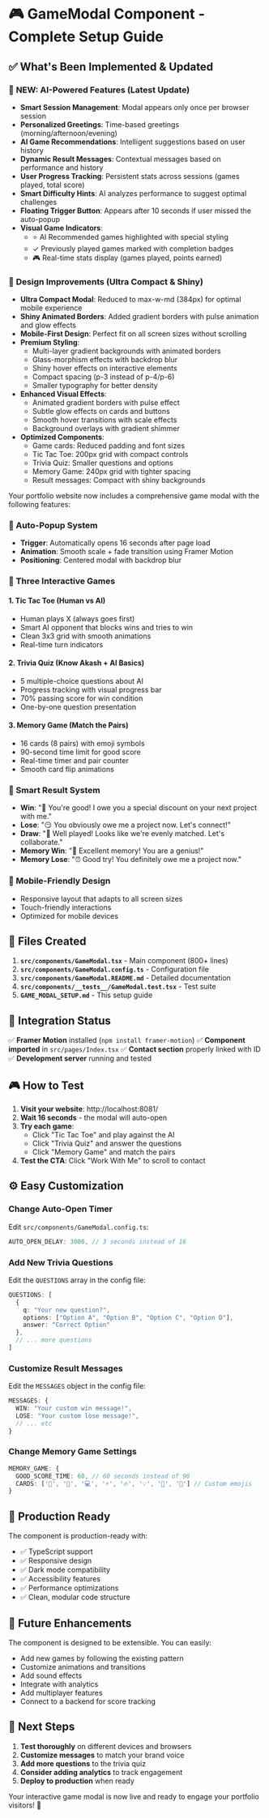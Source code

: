 # 🎮 GameModal Component - Complete Setup Guide

## ✅ What's Been Implemented & Updated

### 🤖 **NEW: AI-Powered Features (Latest Update)**
- **Smart Session Management**: Modal appears only once per browser session
- **Personalized Greetings**: Time-based greetings (morning/afternoon/evening)
- **AI Game Recommendations**: Intelligent suggestions based on user history
- **Dynamic Result Messages**: Contextual messages based on performance and history
- **User Progress Tracking**: Persistent stats across sessions (games played, total score)
- **Smart Difficulty Hints**: AI analyzes performance to suggest optimal challenges
- **Floating Trigger Button**: Appears after 10 seconds if user missed the auto-popup
- **Visual Game Indicators**:
  - ⭐ AI Recommended games highlighted with special styling
  - ✓ Previously played games marked with completion badges
  - 🎮 Real-time stats display (games played, points earned)

### 🎨 **Design Improvements (Ultra Compact & Shiny)**
- **Ultra Compact Modal**: Reduced to max-w-md (384px) for optimal mobile experience
- **Shiny Animated Borders**: Added gradient borders with pulse animation and glow effects
- **Mobile-First Design**: Perfect fit on all screen sizes without scrolling
- **Premium Styling**:
  - Multi-layer gradient backgrounds with animated borders
  - Glass-morphism effects with backdrop blur
  - Shiny hover effects on interactive elements
  - Compact spacing (p-3 instead of p-4/p-6)
  - Smaller typography for better density
- **Enhanced Visual Effects**:
  - Animated gradient borders with pulse effect
  - Subtle glow effects on cards and buttons
  - Smooth hover transitions with scale effects
  - Background overlays with gradient shimmer
- **Optimized Components**:
  - Game cards: Reduced padding and font sizes
  - Tic Tac Toe: 200px grid with compact controls
  - Trivia Quiz: Smaller questions and options
  - Memory Game: 240px grid with tighter spacing
  - Result messages: Compact with shiny backgrounds

Your portfolio website now includes a comprehensive game modal with the following features:

### 🚦 Auto-Popup System
- **Trigger**: Automatically opens 16 seconds after page load
- **Animation**: Smooth scale + fade transition using Framer Motion
- **Positioning**: Centered modal with backdrop blur

### 🎯 Three Interactive Games

#### 1. **Tic Tac Toe** (Human vs AI)
- Human plays X (always goes first)
- Smart AI opponent that blocks wins and tries to win
- Clean 3x3 grid with smooth animations
- Real-time turn indicators

#### 2. **Trivia Quiz** (Know Akash + AI Basics)
- 5 multiple-choice questions about AI
- Progress tracking with visual progress bar
- 70% passing score for win condition
- One-by-one question presentation

#### 3. **Memory Game** (Match the Pairs)
- 16 cards (8 pairs) with emoji symbols
- 90-second time limit for good score
- Real-time timer and pair counter
- Smooth card flip animations

### 🎉 Smart Result System
- **Win**: "🎉 You're good! I owe you a special discount on your next project with me."
- **Lose**: "😏 You obviously owe me a project now. Let's connect!"
- **Draw**: "🤝 Well played! Looks like we're evenly matched. Let's collaborate."
- **Memory Win**: "🎉 Excellent memory! You are a genius!"
- **Memory Lose**: "⏰ Good try! You definitely owe me a project now."

### 📱 Mobile-Friendly Design
- Responsive layout that adapts to all screen sizes
- Touch-friendly interactions
- Optimized for mobile devices

## 📁 Files Created

1. **`src/components/GameModal.tsx`** - Main component (800+ lines)
2. **`src/components/GameModal.config.ts`** - Configuration file
3. **`src/components/GameModal.README.md`** - Detailed documentation
4. **`src/components/__tests__/GameModal.test.tsx`** - Test suite
5. **`GAME_MODAL_SETUP.md`** - This setup guide

## 🔧 Integration Status

✅ **Framer Motion** installed (`npm install framer-motion`)
✅ **Component imported** in `src/pages/Index.tsx`
✅ **Contact section** properly linked with ID
✅ **Development server** running and tested

## 🎮 How to Test

1. **Visit your website**: http://localhost:8081/
2. **Wait 16 seconds** - the modal will auto-open
3. **Try each game**:
   - Click "Tic Tac Toe" and play against the AI
   - Click "Trivia Quiz" and answer the questions
   - Click "Memory Game" and match the pairs
4. **Test the CTA**: Click "Work With Me" to scroll to contact

## ⚙️ Easy Customization

### Change Auto-Open Timer
Edit `src/components/GameModal.config.ts`:
```typescript
AUTO_OPEN_DELAY: 3000, // 3 seconds instead of 16
```

### Add New Trivia Questions
Edit the `QUESTIONS` array in the config file:
```typescript
QUESTIONS: [
  {
    q: "Your new question?",
    options: ["Option A", "Option B", "Option C", "Option D"],
    answer: "Correct Option"
  },
  // ... more questions
]
```

### Customize Result Messages
Edit the `MESSAGES` object in the config file:
```typescript
MESSAGES: {
  WIN: "Your custom win message!",
  LOSE: "Your custom lose message!",
  // ... etc
}
```

### Change Memory Game Settings
```typescript
MEMORY_GAME: {
  GOOD_SCORE_TIME: 60, // 60 seconds instead of 90
  CARDS: ['🎯', '🚀', '💻', '⚡', '🔥', '💡', '🎨', '🌟'] // Custom emojis
}
```

## 🚀 Production Ready

The component is production-ready with:
- ✅ TypeScript support
- ✅ Responsive design
- ✅ Dark mode compatibility
- ✅ Accessibility features
- ✅ Performance optimizations
- ✅ Clean, modular code structure

## 🔮 Future Enhancements

The component is designed to be extensible. You can easily:
- Add new games by following the existing pattern
- Customize animations and transitions
- Add sound effects
- Integrate with analytics
- Add multiplayer features
- Connect to a backend for score tracking

## 🎯 Next Steps

1. **Test thoroughly** on different devices and browsers
2. **Customize messages** to match your brand voice
3. **Add more questions** to the trivia quiz
4. **Consider adding analytics** to track engagement
5. **Deploy to production** when ready

Your interactive game modal is now live and ready to engage your portfolio visitors! 🎉

